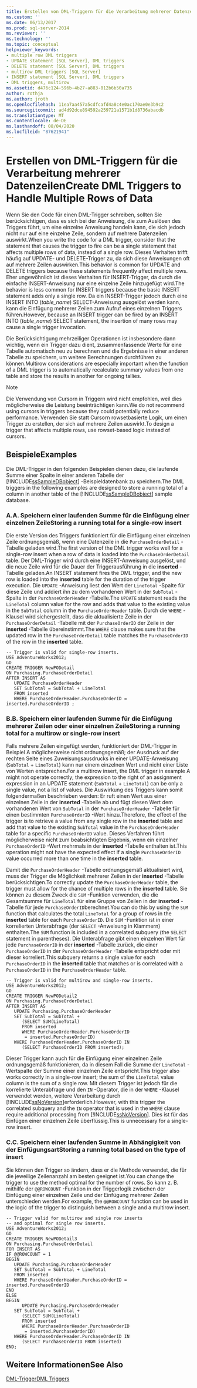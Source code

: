 ```yaml
---
title: Erstellen von DML-Triggern für die Verarbeitung mehrerer Datenzeilen | Microsoft Dokumentation
ms.custom: ''
ms.date: 06/13/2017
ms.prod: sql-server-2014
ms.reviewer: ''
ms.technology: ''
ms.topic: conceptual
helpviewer_keywords:
- multiple row DML triggers
- UPDATE statement [SQL Server], DML triggers
- DELETE statement [SQL Server], DML triggers
- multirow DML triggers [SQL Server]
- INSERT statement [SQL Server], DML triggers
- DML triggers, multirow
ms.assetid: d476c124-596b-4b27-a883-812b6b50a735
author: rothja
ms.author: jroth
ms.openlocfilehash: 11ea7aa457a5cdfcafd4a8c4e0ac170ae0e3b9c2
ms.sourcegitcommit: ad4d92dce894592a259721a1571b1d8736abacdb
ms.translationtype: MT
ms.contentlocale: de-DE
ms.lasthandoff: 08/04/2020
ms.locfileid: "87621941"
---
```

# <a name="create-dml-triggers-to-handle-multiple-rows-of-data"></a><span data-ttu-id="4b84f-102">Erstellen von DML-Triggern für die Verarbeitung mehrerer Datenzeilen</span><span class="sxs-lookup"><span data-stu-id="4b84f-102">Create DML Triggers to Handle Multiple Rows of Data</span></span>
  <span data-ttu-id="4b84f-103">Wenn Sie den Code für einen DML-Trigger schreiben, sollten Sie berücksichtigen, dass es sich bei der Anweisung, die zum Auslösen des Triggers führt, um eine einzelne Anweisung handeln kann, die sich jedoch nicht nur auf eine einzelne Zeile, sondern auf mehrere Datenzeilen auswirkt.</span><span class="sxs-lookup"><span data-stu-id="4b84f-103">When you write the code for a DML trigger, consider that the statement that causes the trigger to fire can be a single statement that affects multiple rows of data, instead of a single row.</span></span> <span data-ttu-id="4b84f-104">Dieses Verhalten trifft häufig auf UPDATE- und DELETE-Trigger zu, da sich diese Anweisungen oft auf mehrere Zeilen auswirken.</span><span class="sxs-lookup"><span data-stu-id="4b84f-104">This behavior is common for UPDATE and DELETE triggers because these statements frequently affect multiple rows.</span></span> <span data-ttu-id="4b84f-105">Eher ungewöhnlich ist dieses Verhalten für INSERT-Trigger, da durch die einfache INSERT-Anweisung nur eine einzelne Zeile hinzugefügt wird.</span><span class="sxs-lookup"><span data-stu-id="4b84f-105">The behavior is less common for INSERT triggers because the basic INSERT statement adds only a single row.</span></span> <span data-ttu-id="4b84f-106">Da ein INSERT-Trigger jedoch durch eine INSERT INTO (*table_name*) SELECT-Anweisung ausgelöst werden kann, kann die Einfügung mehrerer Zeilen zum Aufruf eines einzelnen Triggers führen.</span><span class="sxs-lookup"><span data-stu-id="4b84f-106">However, because an INSERT trigger can be fired by an INSERT INTO (*table_name*) SELECT statement, the insertion of many rows may cause a single trigger invocation.</span></span>  
  
 <span data-ttu-id="4b84f-107">Die Berücksichtigung mehrzeiliger Operationen ist insbesondere dann wichtig, wenn ein Trigger dazu dient, zusammenfassende Werte für eine Tabelle automatisch neu zu berechnen und die Ergebnisse in einer anderen Tabelle zu speichern, um weitere Berechnungen durchführen zu können.</span><span class="sxs-lookup"><span data-stu-id="4b84f-107">Multirow considerations are especially important when the function of a DML trigger is to automatically recalculate summary values from one table and store the results in another for ongoing tallies.</span></span>  
  
> [!NOTE]  
>  <span data-ttu-id="4b84f-108">Die Verwendung von Cursorn in Triggern wird nicht empfohlen, weil dies möglicherweise die Leistung beeinträchtigen kann.</span><span class="sxs-lookup"><span data-stu-id="4b84f-108">We do not recommend using cursors in triggers because they could potentially reduce performance.</span></span> <span data-ttu-id="4b84f-109">Verwenden Sie statt Cursorn rowsetbasierte Logik, um einen Trigger zu erstellen, der sich auf mehrere Zeilen auswirkt.</span><span class="sxs-lookup"><span data-stu-id="4b84f-109">To design a trigger that affects multiple rows, use rowset-based logic instead of cursors.</span></span>  
  
## <a name="examples"></a><span data-ttu-id="4b84f-110">Beispiele</span><span class="sxs-lookup"><span data-stu-id="4b84f-110">Examples</span></span>  
 <span data-ttu-id="4b84f-111">Die DML-Trigger in den folgenden Beispielen dienen dazu, die laufende Summe einer Spalte in einer anderen Tabelle der [!INCLUDE[ssSampleDBobject](../../includes/sssampledbobject-md.md)] -Beispieldatenbank zu speichern.</span><span class="sxs-lookup"><span data-stu-id="4b84f-111">The DML triggers in the following examples are designed to store a running total of a column in another table of the [!INCLUDE[ssSampleDBobject](../../includes/sssampledbobject-md.md)] sample database.</span></span>  
  
### <a name="a-storing-a-running-total-for-a-single-row-insert"></a><span data-ttu-id="4b84f-112">A.</span><span class="sxs-lookup"><span data-stu-id="4b84f-112">A.</span></span> <span data-ttu-id="4b84f-113">Speichern einer laufenden Summe für die Einfügung einer einzelnen Zeile</span><span class="sxs-lookup"><span data-stu-id="4b84f-113">Storing a running total for a single-row insert</span></span>  
 <span data-ttu-id="4b84f-114">Die erste Version des Triggers funktioniert für die Einfügung einer einzelnen Zeile ordnungsgemäß, wenn eine Datenzeile in die `PurchaseOrderDetail` -Tabelle geladen wird.</span><span class="sxs-lookup"><span data-stu-id="4b84f-114">The first version of the DML trigger works well for a single-row insert when a row of data is loaded into the `PurchaseOrderDetail` table.</span></span> <span data-ttu-id="4b84f-115">Der DML-Trigger wird durch eine INSERT-Anweisung ausgelöst, und die neue Zeile wird für die Dauer der Triggerausführung in die **inserted** -Tabelle geladen.</span><span class="sxs-lookup"><span data-stu-id="4b84f-115">An INSERT statement fires the DML trigger, and the new row is loaded into the **inserted** table for the duration of the trigger execution.</span></span> <span data-ttu-id="4b84f-116">Die `UPDATE` -Anweisung liest den Wert der `LineTotal` -Spalte für diese Zeile und addiert ihn zu dem vorhandenen Wert in der `SubTotal` -Spalte in der `PurchaseOrderHeader` -Tabelle.</span><span class="sxs-lookup"><span data-stu-id="4b84f-116">The `UPDATE` statement reads the `LineTotal` column value for the row and adds that value to the existing value in the `SubTotal` column in the `PurchaseOrderHeader` table.</span></span> <span data-ttu-id="4b84f-117">Durch die `WHERE` -Klausel wird sichergestellt, dass die aktualisierte Zeile in der `PurchaseOrderDetail` -Tabelle mit der `PurchaseOrderID` der Zeile in der **inserted** -Tabelle übereinstimmt.</span><span class="sxs-lookup"><span data-stu-id="4b84f-117">The `WHERE` clause makes sure that the updated row in the `PurchaseOrderDetail` table matches the `PurchaseOrderID` of the row in the **inserted** table.</span></span>  
  
```  
-- Trigger is valid for single-row inserts.  
USE AdventureWorks2012;  
GO  
CREATE TRIGGER NewPODetail  
ON Purchasing.PurchaseOrderDetail  
AFTER INSERT AS  
   UPDATE PurchaseOrderHeader  
   SET SubTotal = SubTotal + LineTotal  
   FROM inserted  
   WHERE PurchaseOrderHeader.PurchaseOrderID = inserted.PurchaseOrderID ;  
```  
  
### <a name="b-storing-a-running-total-for-a-multirow-or-single-row-insert"></a><span data-ttu-id="4b84f-118">B.</span><span class="sxs-lookup"><span data-stu-id="4b84f-118">B.</span></span> <span data-ttu-id="4b84f-119">Speichern einer laufenden Summe für die Einfügung mehrerer Zeilen oder einer einzelnen Zeile</span><span class="sxs-lookup"><span data-stu-id="4b84f-119">Storing a running total for a multirow or single-row insert</span></span>  
 <span data-ttu-id="4b84f-120">Falls mehrere Zeilen eingefügt werden, funktioniert der DML-Trigger in Beispiel A möglicherweise nicht ordnungsgemäß; der Ausdruck auf der rechten Seite eines Zuweisungsausdrucks in einer UPDATE-Anweisung (`SubTotal` + `LineTotal`) kann nur einem einzelnen Wert und nicht einer Liste von Werten entsprechen.</span><span class="sxs-lookup"><span data-stu-id="4b84f-120">For a multirow insert, the DML trigger in example A might not operate correctly; the expression to the right of an assignment expression in an UPDATE statement (`SubTotal` + `LineTotal`) can be only a single value, not a list of values.</span></span> <span data-ttu-id="4b84f-121">Die Auswirkung des Triggers kann somit folgendermaßen beschrieben werden: Er ruft einen Wert aus einer einzelnen Zeile in der **inserted** -Tabelle ab und fügt diesen Wert dem vorhandenen Wert von `SubTotal` in der `PurchaseOrderHeader` -Tabelle für einen bestimmten `PurchaseOrderID` -Wert hinzu.</span><span class="sxs-lookup"><span data-stu-id="4b84f-121">Therefore, the effect of the trigger is to retrieve a value from any single row in the **inserted** table and add that value to the existing `SubTotal` value in the `PurchaseOrderHeader` table for a specific `PurchaseOrderID` value.</span></span> <span data-ttu-id="4b84f-122">Dieses Verfahren führt möglicherweise nicht zum beabsichtigten Ergebnis, wenn ein einzelner `PurchaseOrderID` -Wert mehrmals in der **inserted** -Tabelle enthalten ist.</span><span class="sxs-lookup"><span data-stu-id="4b84f-122">This operation might not have the expected effect if a single `PurchaseOrderID` value occurred more than one time in the **inserted** table.</span></span>  
  
 <span data-ttu-id="4b84f-123">Damit die `PurchaseOrderHeader` -Tabelle ordnungsgemäß aktualisiert wird, muss der Trigger die Möglichkeit mehrerer Zeilen in der **inserted** -Tabelle berücksichtigen.</span><span class="sxs-lookup"><span data-stu-id="4b84f-123">To correctly update the `PurchaseOrderHeader` table, the trigger must allow for the chance of multiple rows in the **inserted** table.</span></span> <span data-ttu-id="4b84f-124">Sie können zu diesem Zweck die `SUM` -Funktion verwenden, die die Gesamtsumme für `LineTotal` für eine Gruppe von Zeilen in der **inserted** -Tabelle für jede `PurchaseOrderID`berechnet.</span><span class="sxs-lookup"><span data-stu-id="4b84f-124">You can do this by using the `SUM` function that calculates the total `LineTotal` for a group of rows in the **inserted** table for each `PurchaseOrderID`.</span></span> <span data-ttu-id="4b84f-125">Die `SUM` -Funktion ist in einer korrelierten Unterabfrage (der `SELECT` -Anweisung in Klammern) enthalten.</span><span class="sxs-lookup"><span data-stu-id="4b84f-125">The `SUM` function is included in a correlated subquery (the `SELECT` statement in parentheses).</span></span> <span data-ttu-id="4b84f-126">Die Unterabfrage gibt einen einzelnen Wert für jede `PurchaseOrderID` in der **inserted** -Tabelle zurück, die einer `PurchaseOrderID` in der `PurchaseOrderHeader` -Tabelle entspricht oder mit dieser korreliert.</span><span class="sxs-lookup"><span data-stu-id="4b84f-126">This subquery returns a single value for each `PurchaseOrderID` in the **inserted** table that matches or is correlated with a `PurchaseOrderID` in the `PurchaseOrderHeader` table.</span></span>  
  
```  
-- Trigger is valid for multirow and single-row inserts.  
USE AdventureWorks2012;  
GO  
CREATE TRIGGER NewPODetail2  
ON Purchasing.PurchaseOrderDetail  
AFTER INSERT AS  
   UPDATE Purchasing.PurchaseOrderHeader  
   SET SubTotal = SubTotal +   
      (SELECT SUM(LineTotal)  
      FROM inserted  
      WHERE PurchaseOrderHeader.PurchaseOrderID  
       = inserted.PurchaseOrderID)  
   WHERE PurchaseOrderHeader.PurchaseOrderID IN  
      (SELECT PurchaseOrderID FROM inserted);  
```  
  
 <span data-ttu-id="4b84f-127">Dieser Trigger kann auch für die Einfügung einer einzelnen Zeile ordnungsgemäß funktionieren, da in diesem Fall die Summe der `LineTotal` -Wertspalte der Summe einer einzelnen Zeile entspricht.</span><span class="sxs-lookup"><span data-stu-id="4b84f-127">This trigger also works correctly in a single-row insert; the sum of the `LineTotal` value column is the sum of a single row.</span></span> <span data-ttu-id="4b84f-128">Mit diesem Trigger ist jedoch für die korrelierte Unterabfrage und den `IN` -Operator, die in der `WHERE` -Klausel verwendet werden, weitere Verarbeitung durch [!INCLUDE[ssNoVersion](../../includes/ssnoversion-md.md)]erforderlich.</span><span class="sxs-lookup"><span data-stu-id="4b84f-128">However, with this trigger the correlated subquery and the `IN` operator that is used in the `WHERE` clause require additional processing from [!INCLUDE[ssNoVersion](../../includes/ssnoversion-md.md)].</span></span> <span data-ttu-id="4b84f-129">Dies ist für das Einfügen einer einzelnen Zeile überflüssig.</span><span class="sxs-lookup"><span data-stu-id="4b84f-129">This is unnecessary for a single-row insert.</span></span>  
  
### <a name="c-storing-a-running-total-based-on-the-type-of-insert"></a><span data-ttu-id="4b84f-130">C.</span><span class="sxs-lookup"><span data-stu-id="4b84f-130">C.</span></span> <span data-ttu-id="4b84f-131">Speichern einer laufenden Summe in Abhängigkeit von der Einfügungsart</span><span class="sxs-lookup"><span data-stu-id="4b84f-131">Storing a running total based on the type of insert</span></span>  
 <span data-ttu-id="4b84f-132">Sie können den Trigger so ändern, dass er die Methode verwendet, die für die jeweilige Zeilenanzahl am besten geeignet ist.</span><span class="sxs-lookup"><span data-stu-id="4b84f-132">You can change the trigger to use the method optimal for the number of rows.</span></span> <span data-ttu-id="4b84f-133">So kann z. B. mithilfe der `@@ROWCOUNT` -Funktion in der Triggerlogik zwischen der Einfügung einer einzelnen Zeile und der Einfügung mehrerer Zeilen unterschieden werden.</span><span class="sxs-lookup"><span data-stu-id="4b84f-133">For example, the `@@ROWCOUNT` function can be used in the logic of the trigger to distinguish between a single and a multirow insert.</span></span>  
  
```  
-- Trigger valid for multirow and single row inserts  
-- and optimal for single row inserts.  
USE AdventureWorks2012;  
GO  
CREATE TRIGGER NewPODetail3  
ON Purchasing.PurchaseOrderDetail  
FOR INSERT AS  
IF @@ROWCOUNT = 1  
BEGIN  
   UPDATE Purchasing.PurchaseOrderHeader  
   SET SubTotal = SubTotal + LineTotal  
   FROM inserted  
   WHERE PurchaseOrderHeader.PurchaseOrderID = inserted.PurchaseOrderID  
END  
ELSE  
BEGIN  
      UPDATE Purchasing.PurchaseOrderHeader  
   SET SubTotal = SubTotal +   
      (SELECT SUM(LineTotal)  
      FROM inserted  
      WHERE PurchaseOrderHeader.PurchaseOrderID  
       = inserted.PurchaseOrderID)  
   WHERE PurchaseOrderHeader.PurchaseOrderID IN  
      (SELECT PurchaseOrderID FROM inserted)  
END;  
```  
  
## <a name="see-also"></a><span data-ttu-id="4b84f-134">Weitere Informationen</span><span class="sxs-lookup"><span data-stu-id="4b84f-134">See Also</span></span>  
 [<span data-ttu-id="4b84f-135">DML-Trigger</span><span class="sxs-lookup"><span data-stu-id="4b84f-135">DML Triggers</span></span>](dml-triggers.md)  
  
  
